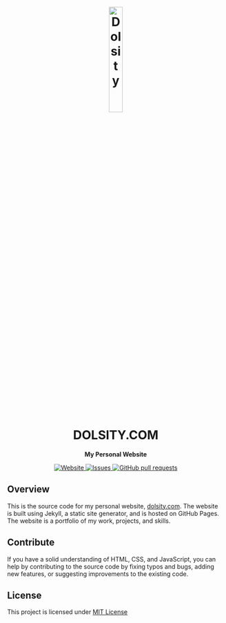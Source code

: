 <h1 align="center">
  <br>
    <a href="https://dolsity.com"><img width="25%" src="https://avatars.githubusercontent.com/u/84829249" alt="Dolsity"></a>
  <br>
    DOLSITY.COM
  <br>
</h1>

<section align="center">
    <strong>
        <p>My Personal Website</p></strong>
    <a href="https://dolsity.com/">
        <img alt="Website" src="https://img.shields.io/website?down_message=Offline&label=dolsity.com&up_color=bright-green&up_message=Online&url=https%3A%2F%2Fdolsity.com">
    </a>
    <a href="https://github.com/dolsity/Discord-Economy-Bot/issues">
        <img alt="Issues" src="https://img.shields.io/github/issues/dolsity/Fora?color=0088ff" />
    </a>
    <a href="https://github.com/dolsity/Discord-Economy-Bot/pulls">
        <img alt="GitHub pull requests" src="https://img.shields.io/github/issues-pr/dolsity/Fora?color=0088ff" />
    </a>
</section>

## Overview
This is the source code for my personal website, [dolsity.com](https://dolsity.com). The website is built using Jekyll, a static site generator, and is hosted on GitHub Pages. The website is a portfolio of my work, projects, and skills.

## Contribute
If you have a solid understanding of HTML, CSS, and JavaScript, you can help by contributing to the source code by fixing typos and bugs, adding new features, or suggesting improvements to the existing code.

## License
This project is licensed under [MIT License](./LICENSE.txt)